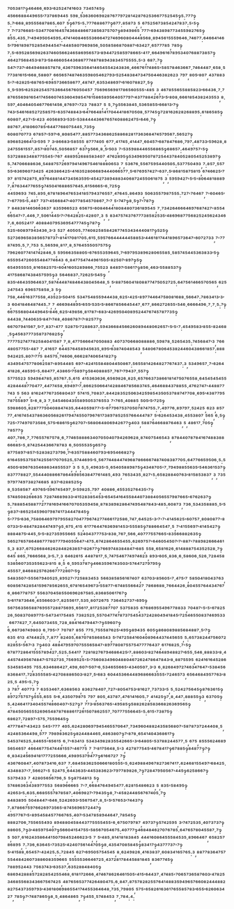 ⁷⁰⁵³⁸¹⁷‽⁴⁶⁴⁶⁶·⁶⁹³′⁶²⁵²⁴⁷⁴¹⁶⁰³,⁷³⁴⁵⁷⁴⁵‽⁴⁵⁶⁶⁶⁸⁸⁴⁴⁹⁶⁵⁵′⁷³⁷⁸⁶⁹⁴⁴⁵,⁵⁹⁸·⁵³⁶³⁶⁰⁶⁹⁸²⁸⁷⁶⁷⁷⁹⁷²⁸¹⁴²⁸⁷⁶²⁵³⁶⁶⁷⁷⁵²⁵⁴⁵‽⁵:⁷⁷⁷‽⁵:⁷′⁶⁶⁸·⁸⁹⁵⁵⁵⁶⁸⁷⁸⁶⁵:⁶⁰⁷,⁵‽⁶⁷⁵'⁵:⁷⁷⁷⁶⁸⁸⁶⁷⁷‽⁶⁷⁷:⁸⁵⁸⁷³,⁵,⁶⁷⁵²⁵⁶⁷³⁸⁵⁴²⁴⁷⁸³⁷:⁵'⁵‽⁷,⁷′⁷³⁷⁶⁶⁸⁵'⁵³⁴⁷⁷⁰⁸¹⁶⁴⁵⁷⁴³⁶⁸⁴⁸⁶⁶⁷³⁸⁵⁶³⁷⁵⁷⁰⁷‽⁸⁹⁴⁹⁸⁶⁵,⁷⁷⁷'⁶⁹⁴³⁸⁹⁸⁷⁷³⁴⁵⁵⁹⁸²⁷⁶⁵‽⁸⁵⁵:⁴³⁵·⁷′⁴⁹⁴⁹⁵⁰⁵⁴⁵⁹⁵:⁴⁷⁴¹⁴⁰⁸⁴⁶⁵⁵³⁶⁶⁶⁴⁷²⁷⁴⁶⁹⁶⁰⁸⁰⁴⁴⁴⁸⁵⁶⁸·⁸⁹⁴⁵⁶¹⁵⁵⁵⁹⁶⁴⁶·⁷⁴⁶⁷⁷:⁶⁴⁶⁶⁴¹⁴⁶⁵′⁷⁹⁶¹⁸⁹⁸⁷⁵²⁸⁵⁴⁹⁴⁴⁵⁴⁷′⁴⁴⁸⁵⁸⁰⁷⁹⁶⁹⁸⁵⁶·⁵⁰⁵⁸⁵⁸⁶⁸⁷⁰⁸⁸⁷′⁶³⁴²⁷·⁶⁵⁷⁷⁷⁸⁵,⁷⁸⁵‽⁷:⁵'⁶⁹⁵²⁸⁵⁶⁹⁸²⁶³⁷⁴⁶⁰⁵⁶⁶²⁴⁶⁵⁸⁶⁹⁵⁶⁵⁷³′⁸⁹⁴⁴⁷²⁵⁸⁵⁹⁷⁸⁶⁶⁵'⁴¹⁷·⁶⁶⁴⁹⁶¹⁶⁷⁸⁹⁵³⁴⁰⁷⁶⁸⁸⁷³⁸⁵⁷‽⁴⁶⁴²⁷⁵⁶⁸⁴⁵³′⁸⁷³′⁵⁸⁴⁶⁶⁰⁵⁴⁴³⁶⁸⁶⁷⁷⁷⁴⁸⁷⁸⁸⁹⁴³⁸³⁴⁵⁷⁵⁵⁵⁵:⁵'³,⁶⁸⁷:⁷‽⁵⁴⁷′⁷³⁷′⁴⁶⁴⁹⁴⁶⁸⁸⁵⁷⁸⁷⁸·⁴³⁶⁷⁵⁹⁶³⁵⁶⁴¹⁴⁶⁵⁴⁵⁵⁴²⁴³⁸³⁶·⁴⁶⁶⁷⁶¹⁷⁴⁸⁶⁵'⁵⁸⁵⁷⁸⁴⁶³⁶⁶⁷·⁷⁴⁶⁴⁴⁸⁷·⁶⁵⁸·⁵⁷⁷³⁸¹⁶¹⁵′⁶⁶⁸·⁵⁸⁸⁰⁷,⁶⁶⁵⁶⁵⁷⁴⁸⁷⁴⁶³⁵⁹⁸⁰⁵⁴⁶²⁷⁹³′⁵²⁵⁴⁸³⁸⁴⁷³⁴⁷⁵⁰⁴⁴⁶³⁸²⁶²³,⁷⁹⁷,⁸⁰⁵′⁸⁰⁷,⁴³⁷⁸⁸³⁵'⁷'⁶²⁸²⁵′⁶⁸⁷⁶⁵′⁶⁹⁸⁵⁷³⁶⁶⁵⁸⁶⁷⁷·⁴⁸⁷⁴⁷·⁶³⁵³⁴⁸⁶⁹⁷′⁶¹⁶⁰⁷⁸⁸²⁷·⁵‽⁵·⁵′⁵⁹⁵′⁶²⁵²⁸²⁵⁴⁵⁷⁵³⁶⁶⁴⁵⁶⁷⁶⁰⁵⁰⁴⁵⁷,⁷⁵⁶⁹⁶⁵⁶⁹⁸¹⁷⁸⁶⁵⁶⁰⁵⁵⁵'⁴⁸⁵,³,⁴⁶⁷⁸⁵⁵⁶⁵⁵⁸⁸⁵⁸²³′⁶⁶⁴³⁶·⁷·⁷⁸⁷⁶⁵⁵⁶⁹⁸¹⁶⁵⁴¹⁷⁴⁵⁶⁶⁰⁷⁴⁵³⁶⁰⁴⁹⁸⁵⁴⁷⁶¹⁵⁸⁶⁵⁸⁹⁵⁶⁴⁰⁵⁷⁷⁹⁷′⁴³⁷⁷⁸⁸⁴²⁶⁷³′⁵′⁸⁰⁸·⁶⁶⁶¹⁸⁵⁴³⁸²⁴³⁵⁵³,⁸·⁵⁹⁷·⁴⁰⁴⁶⁴⁰⁵⁴⁶⁷⁷⁶⁶¹⁴⁵⁶·⁸⁷⁶⁹⁷'⁷²³,⁷⁸⁸³⁷,⁵,⁵·⁷‽⁵⁵⁶³⁸⁴⁵·⁵³⁶⁵⁸⁵⁵′⁶⁶⁸¹³′⁷‽⁷⁴³′⁵⁴⁶¹⁶⁸⁵²⁷²⁵⁸⁵⁷⁵'⁶³⁵⁷⁴⁸⁸⁴³′⁶⁴⁷⁶⁶⁴⁸¹⁴¹⁷⁰⁴⁴⁴¹⁸⁶⁷⁰⁵⁰⁸·⁵⁷⁷⁴⁵‽⁷²⁸¹⁶²⁶²⁸²⁶⁸⁸⁹⁵:⁶¹⁸⁶⁵⁸⁵‽⁶⁰⁸⁰⁷·⁴²⁷'⁵′⁴²³,⁴⁰⁵⁶⁸⁹³′⁵³⁵'⁵³⁸⁴⁴⁴⁴³⁶⁶⁷⁶⁵⁷⁴⁰⁸⁸⁶²⁴⁷⁵'⁶⁴⁶·⁷‽⁸⁸⁷⁶⁷:⁴¹⁸⁰⁶⁰⁷⁸⁵′⁶⁴⁴⁷⁷⁶⁸⁰⁷⁵⁴⁴⁵·⁷³⁵‽⁶⁰⁸⁰⁷⁰⁷⁷³,⁶⁷⁸⁵⁷'⁵⁹⁷′⁶·⁸⁰⁸⁵⁴⁷⁷:⁸⁸⁵⁷⁷³⁴³⁶⁸⁶²⁵⁸⁸⁶⁸²⁸¹⁷³⁶³⁶⁸⁴⁷⁴⁵⁷⁹⁵⁶⁷:⁵⁶⁵²⁷‽⁸⁹⁶⁸⁵²⁶⁶⁴¹³′⁵⁹⁵,⁷,³′⁸⁶⁶⁸³′⁵⁸⁵⁵⁵,⁸⁷⁷⁷⁴⁰⁵,⁶⁷⁷·⁴¹⁷⁴⁵·⁴¹⁴⁴⁷·⁶⁰⁴⁵⁷′⁶⁸⁷⁸⁴⁷⁶⁸⁶·⁷⁹⁷:⁴⁸⁷³³′⁵⁹⁶²⁸·⁸²⁴⁷⁵⁵⁶¹⁵⁵⁷:⁸⁵⁷′⁸⁰⁷⁴⁵:⁵⁰⁵⁶⁸⁵⁷,⁶³⁷‽⁵⁶⁶·⁸·⁵′⁵⁰³,⁷'⁵³⁵⁹⁸⁸⁴⁴⁶⁵⁵⁶⁸⁶⁵‽⁶⁸⁶⁵⁷:⁴⁶⁴⁹⁷⁵⁷'⁵‽⁵³⁷²⁸⁸⁸³⁴⁸⁸⁷⁷⁵⁵⁴⁵'⁷⁶⁷,⁴⁸⁸⁹⁵²⁶⁸⁸⁵⁸³⁴⁰⁷,⁴⁷⁶²⁸⁹⁵‽⁵³⁴⁹⁶⁹⁵⁰⁷⁸⁷²⁵⁴⁴³⁷⁸⁴⁰⁵²⁸⁰⁵⁴⁵²⁵³⁸⁹⁷‽⁵:⁷⁴⁷⁰⁶⁶⁸⁸⁶³⁶·⁵⁴⁸⁸⁷⁵⁷²⁶⁹⁷⁹⁴¹⁴⁹⁶⁷⁵⁴⁶¹⁸⁸⁸⁰⁶⁵³,⁷,⁵³⁶⁷⁶·⁵⁵⁶⁷⁵⁹⁵⁴⁴⁰⁵⁰⁵:⁵³⁷⁷⁵⁰⁴⁹³,⁷:⁸⁵⁷·⁵⁵⁷⁵⁵′⁶³⁶⁹⁶⁰⁷³⁴²⁵,⁴²⁶³⁸⁶⁴²⁵'⁴¹⁶³⁵²⁸⁰⁶⁶⁸⁹⁴⁴⁴⁰⁶⁶⁵⁷⁷·⁵′⁶⁷⁶⁹⁵⁷⁴²⁷'⁶³⁷:⁵′⁸⁶⁸¹⁵⁸⁷⁵⁸¹⁵,⁶⁷⁴⁶⁶²⁵′⁷⁹⁷,⁸¹⁵⁷⁴²⁸⁷⁵·⁸⁹⁷⁶⁴⁸⁸¹⁴⁴⁷³⁴⁵⁶³⁵⁹⁵′⁴⁵⁴²⁷³⁸⁹⁴⁸⁸³⁴⁰⁶⁸⁷²⁴⁵⁵⁰⁶¹⁸⁷⁵,³,⁵⁹⁵⁹⁴²⁷'⁵′⁵'⁸⁰⁶⁴⁸¹⁸⁸⁸⁹⁷:⁸⁷⁶³⁴⁴⁷⁷⁶⁵⁵‽⁷⁴⁵⁰⁴¹⁶⁸⁸⁶⁵⁷⁶⁴⁵:⁶¹⁵⁶⁶⁶⁵'⁶·⁷²⁵‽⁴⁴⁵⁹⁶⁹³,⁷⁴⁵:⁸⁹⁵·⁶⁷⁸¹⁸⁹⁶⁴⁷⁶⁵³⁴¹⁸⁵⁷⁹⁴³⁷⁶⁵⁵⁷·⁴⁷⁶⁴⁵:⁸⁶⁴⁹³,⁵⁰⁶³⁵⁵⁷⁹⁸⁷⁵⁵⁵:⁷²⁷'⁷⁶⁴⁶⁷,⁷'⁶⁰⁴⁶⁵′⁷'⁶⁷⁷⁹⁵′⁵:⁴⁸⁷,⁷³⁷′⁴⁵⁶⁶⁸⁴⁷′⁴⁰⁷⁷⁸⁵⁴⁵⁷⁰⁸⁶⁷·⁷′⁷,⁵'⁷⁴⁷‽⁸·⁵‽⁷'⁷⁸⁷‽⁷,⁸⁴⁸³⁸¹⁴⁶⁵⁶⁶³⁶³⁷,⁸³⁵⁹⁶⁶⁵²³,⁶⁵⁶⁷⁵'⁶⁰⁸⁴⁶⁴⁴¹⁸⁰⁸⁴⁸⁰⁷³⁶¹⁸⁹⁵⁴⁵,⁷·⁷³⁴²⁶⁴⁶⁶⁶⁴⁶⁹⁷⁶⁸⁷⁴²⁷'⁸⁵⁵⁴⁶⁶⁵⁴⁷'⁷:⁴⁴⁶·⁷·⁵⁰⁶¹⁴⁴⁵′⁷'⁷⁶⁴²⁸²⁵'⁴²⁸⁰⁷·³,⁵,⁸³⁴⁷⁵⁷⁴³⁷⁶⁷⁷⁷³⁸⁵⁸²⁵³⁵′⁴⁸⁶⁹⁶⁸⁷⁷⁵⁶⁸²⁵²⁴⁵⁶²⁴³⁴⁶⁷:⁶·⁶⁰⁵²⁴¹⁷,⁴⁰⁸⁸⁴⁰⁷⁹⁵³⁶⁹⁵⁴⁷⁷⁷⁴⁵‽⁷⁸⁷‽⁵²⁵'⁶⁰⁸⁹⁷⁹⁴³⁴³⁶·³′³,⁵²⁷,⁴⁰⁵⁰⁵:⁷⁷⁴⁰⁸²⁵⁸⁵⁸⁴²⁶⁷⁷⁴⁵³⁴³⁴⁴⁴⁰⁸¹⁷‽⁵²⁵‽⁵²⁷³⁶⁹⁶⁵⁸³⁸⁵⁶⁵⁷⁸⁷³⁷'⁸¹⁴¹⁷⁰⁸¹⁷⁰⁵:⁶¹⁵·⁵⁹⁵⁷⁶⁶⁴⁴⁴⁴⁴⁴⁵⁸⁸⁵³′⁴⁴⁶¹⁸¹⁷⁴⁴¹⁸⁹⁶⁵⁷³⁶⁴⁷'⁶⁰⁷²⁷³³,⁷'⁷⁷⁸⁷⁴⁹⁵:⁵·⁷·⁷⁵³,⁵:⁵⁶⁵⁹⁸·⁸¹⁷·⁸·⁵⁷⁶⁴⁵⁵⁵⁰⁵⁷⁵⁷⁵‽⁷⁹⁶²⁶⁰⁷⁷⁴¹⁴⁷⁴²⁸⁴⁶·⁵,⁵⁹⁵⁶⁶³⁵⁸⁸⁰⁵'⁶⁷⁶⁵⁵³⁵⁹⁶⁴⁵·⁷′⁶⁹⁷⁹⁵³⁸⁹⁶²⁸⁰⁶⁵⁵⁸⁵·⁵⁸⁵⁷⁴⁵⁴⁴⁵³⁶³⁸³³′⁵‽⁶⁵⁵⁹⁵⁴⁷²⁶⁰⁵⁵⁴⁸⁴⁷⁷⁴⁶⁴³,⁶·⁸⁴⁷⁷⁵⁴⁷⁴⁴⁹⁶¹⁵⁰⁵'⁸²⁵⁰⁷′⁸⁹⁷‽⁵‽⁶⁵⁴⁹⁵⁵⁵⁵⁵·⁸¹⁶⁵⁸²⁵⁷⁵'⁶⁰⁴¹⁶⁰⁵²⁸⁹⁸⁶⁶·⁷⁵⁵²³,⁸⁴⁸⁹⁷′⁵⁸⁶¹⁷‽⁸⁵⁶·⁴⁶³′⁵⁵⁸⁸⁵³⁷‽⁴¹⁷⁵⁸⁶⁸⁷⁴³⁸⁴⁵⁷⁵⁹⁵‽³,⁵⁶⁴⁶⁸³⁷:⁷²⁶²⁵′⁵⁴⁵‽⁸³⁵′⁴⁶⁴³⁵⁹⁶⁴⁶³⁷·⁵⁸⁷⁴⁴⁴⁸⁷⁴⁸⁴⁶⁴³⁸⁰⁴⁵⁶⁴⁸·⁵,⁵′⁸⁸⁷⁵⁶⁰⁴¹⁸⁰⁸⁸⁷⁷⁴⁷⁵⁰⁵²⁷²⁵:⁶⁴⁷⁵⁶¹⁴⁶⁶⁵⁷⁰⁵⁶⁵,⁶²⁵²⁴⁷⁵⁴³,⁶⁹⁶⁵⁷⁵⁸⁵⁸·³,⁵‽⁷⁵⁸·⁴⁴⁶¹⁶³⁷⁷⁵⁵⁸·⁴³⁵²³′⁵⁰⁴¹⁵,⁵³⁴⁷⁵⁴⁸⁵⁵⁹⁴⁴⁴³⁸·⁶²⁵'⁴²⁵'⁸⁹⁷⁷⁴⁴⁶⁴⁷⁵⁸⁰⁸¹⁶⁸⁸·⁵⁶⁶⁴⁷:⁷⁸⁶³⁴¹³′³′³,⁶⁰⁴¹⁸⁴⁶⁴⁸⁷⁴⁴⁵:⁷,⁷,⁴⁶⁶⁹⁸⁴⁸⁹⁵′⁶⁵⁵′⁵³⁵′⁵′⁸⁶⁶⁷⁸⁵⁶⁶⁴⁵⁴⁴⁷·⁶⁷⁷·⁸⁶⁶²⁷²⁶⁵⁵'⁵⁴⁶·⁶⁶⁶⁶⁴⁹⁶·⁷·⁷·⁵:⁷‽⁶⁶⁷⁵⁵⁶⁸⁰⁴⁴⁴⁹⁶⁴⁵′⁸⁴⁶·⁶²⁵′⁴⁹⁸⁵⁶·⁸¹⁷⁸⁷'⁶⁸³′⁴²⁶⁹⁵⁰⁴⁰⁸⁹⁵²⁴⁴⁷⁶⁷⁴⁵⁷⁸⁷⁷³⁵‽⁸⁴⁴³⁸·⁷⁴⁴⁰⁶³⁵′⁸⁴⁷′⁷⁴⁸·⁴⁰⁸⁶⁷⁸⁷′⁷′⁸²⁵⁷⁷‽⁶⁶⁷⁰⁷⁹⁴¹⁵⁶⁷·⁵′⁷·⁸³⁷'⁴⁷⁷,⁵²⁸⁷⁵′⁷²⁸⁸⁶³⁷:⁵⁹⁴³⁶⁶⁸⁴⁵⁶⁶²⁶⁰⁸⁹⁴⁴⁸⁰⁶²⁶⁵⁷'⁵′⁵'⁷:⁴⁵⁴⁹⁵⁸³′⁸⁵⁵'⁸²⁴⁶⁸·⁵‽⁴⁵⁶³⁷⁷⁷³⁵⁸⁷³⁷⁶⁸²⁵‽⁷⁷⁷⁷⁵²⁷⁴⁷⁷⁸²⁵⁸⁴⁰⁴¹⁵⁸⁷,⁷·⁸·⁴⁷⁷⁵⁶⁶⁶⁴⁷⁰⁵⁰⁸⁸³,⁴⁰⁷³⁷⁰⁶⁶⁸⁰⁸⁸⁸⁸⁶·⁵⁹⁸⁷⁸·⁵²⁶⁵⁴³⁵:⁷⁴⁵⁶⁸⁴⁷′³,⁷⁶⁶⁴⁸⁰⁵⁷⁷⁵⁵'⁴⁸⁷,⁷·⁴¹⁶⁵⁷,⁶⁴⁴⁵⁷⁶⁴⁵⁸⁹⁴⁵⁶³⁵·⁸⁹⁵′⁶³⁸⁷⁴⁰⁴⁸⁵⁴³,⁵⁴⁸⁰⁶⁷⁸⁰⁶⁴⁵³⁸²⁴⁴⁶⁰⁴³⁸⁶⁶¹⁸⁵⁷:⁸⁸⁸⁹⁴²⁴²⁵:⁸⁰⁷′⁷⁷⁵,⁸⁴⁵⁷⁵·⁷⁴⁶⁰⁶·⁶⁶⁶²⁸⁷⁴⁰⁶⁵⁴¹⁸²⁷‽⁴³⁴⁹⁵⁴⁷⁵⁷⁷⁸⁰⁶²⁵⁸⁷'⁸⁹⁵⁴⁴⁸⁵,⁶⁹⁷'⁴²⁴¹⁵⁵⁸⁴⁸⁰⁴⁴⁵⁰⁸⁶⁷:⁵⁶⁵⁵⁸¹⁴²⁶⁴⁸²⁷⁷⁶⁷⁴³⁷:³,⁵³⁴⁹⁶⁵⁷·⁷'⁶²⁶⁴⁴¹⁸²⁶·⁴⁸⁵⁹⁵'⁵:⁶⁸⁴⁷⁷·⁴³⁸⁶⁵′⁷⁵⁸⁹⁷‽⁵⁸⁴⁰⁸⁸⁸⁵⁷·⁷⁶⁷′⁷⁹⁴³⁷·⁵⁵⁷‽⁵⁷⁷⁵⁵²³,⁵⁹⁴⁹⁸⁴⁷⁸⁵·⁸⁵⁷⁶⁷:⁵:⁶¹⁵,⁴¹⁵³⁶³⁶³⁶·⁶⁵⁶⁹⁸²⁶·⁸²⁵·⁶⁵⁷⁶⁶³⁷³⁸⁶⁶¹⁸¹⁴⁷⁵⁰⁷⁶⁵⁵⁸·⁶⁴⁵⁴⁵⁴⁵⁴⁵⁵⁴²⁸⁴⁴⁴⁸⁷⁷⁰⁴⁷⁷·⁴⁴⁷⁷⁴⁵⁸·⁶⁹⁴⁹⁷′⁷:⁸⁶⁶²⁵⁰⁶⁶⁴¹⁴²⁸⁸⁴⁶⁷⁸⁵⁶⁸³⁷⁴⁵:⁴⁶⁴⁶⁸⁸⁴³⁷⁸⁸⁵⁵·⁴⁷⁶²⁷⁴⁷'⁴⁴⁸⁸⁷⁷⁷⁴³,⁵,⁵⁶³,⁸¹⁶²⁴⁷⁷⁶⁷³⁵⁶⁸⁰⁴³⁷,⁵⁷⁴¹⁵·⁷⁰⁸³⁷:⁸⁴⁴²⁸³⁵²⁵⁰⁶³⁴²⁵⁹⁸⁵⁴³⁵⁰⁵³⁷⁸⁸⁷⁴⁷⁷⁰⁸·⁶⁹⁵′⁴³⁸⁷⁷⁹⁵⁷⁸⁷⁵⁵⁸⁹⁷,⁵'⁶·⁸·³,⁷·⁵⁴⁵⁴⁶⁰⁴³⁵⁵⁸⁹⁵⁰⁵³⁷⁶⁵⁵³,⁷'⁷⁶⁵·⁴⁰⁸⁸⁵,⁵⁰⁵′⁵′⁷²⁵‽⁵⁹⁸⁸⁶⁰⁵·⁸²⁸⁷⁷⁷⁵⁰⁴⁰⁸⁸⁴⁷⁴³⁵:⁶⁴⁴⁰⁵⁹⁸⁷⁷'⁵'⁶⁷⁷⁹⁶⁷⁵³⁷⁰⁵⁰⁷⁸⁷⁴⁷⁵⁵:⁷:⁴⁹⁷⁷⁶·⁸⁹⁷⁹⁷·⁵²⁴²⁵,⁶²³,⁸⁵⁷⁷⁷·⁴¹⁶⁷⁴⁵⁴³⁷⁸⁶³⁶⁰⁵⁶⁸²⁶¹⁷⁹⁴⁷⁴⁵⁵⁰⁷⁹⁶⁷⁶¹⁷³⁸⁹⁷⁸⁵²⁵⁵⁷⁶⁶⁴⁴⁴⁷⁸⁷,⁵′⁶²⁶⁴⁵³⁴³⁸·⁴⁵⁵³⁸⁰⁷,⁵⁶⁵,⁶·⁵‽⁷²⁵'⁷⁷⁴⁹⁷⁰⁷³⁵⁸⁶·⁵⁷⁵′⁶⁸⁶¹⁵‽⁶²⁷⁰⁷'⁵⁶⁸⁰⁶⁴⁸⁰⁶⁹⁴²⁶⁷⁷‽⁴⁰³,⁵⁸⁸⁷⁶⁴⁶⁶⁸⁸⁷⁶⁴⁶³,⁵,⁴⁸⁶¹⁷·⁷⁰⁵‽⁷⁸⁵⁷⁷‽⁴⁰⁷:⁷⁸⁶·⁷·⁷⁷⁶⁵⁵⁷⁶⁷⁵⁷⁸·⁶·⁷⁷⁴⁶⁵⁸⁸⁸⁶³⁴⁰⁷⁰⁵⁰⁴⁰⁷⁹⁴²⁶⁹⁶²⁸·⁸⁷⁴⁰⁷⁵⁴⁶⁵⁴³,⁸⁷⁸⁴⁴⁰⁷⁸⁷⁸⁴¹⁶⁷⁴⁸⁸³⁸⁸⁶⁶⁶⁸⁵'⁵·⁸⁷⁴²⁵⁴⁴³⁶⁶⁷⁸⁷⁸³,⁶·⁵⁰⁵⁵⁵³⁵‽⁶⁵⁷‽⁸⁷⁷⁵⁸⁹⁷′⁸⁵⁷′⁵²⁸³⁸²⁷³⁷⁹⁶·⁷′⁶³⁵⁷⁵⁸⁸⁴⁶⁰⁷⁹³′⁶⁹⁵⁴⁶⁶⁸²⁷‽⁶¹⁶⁴⁵⁹⁵³⁷⁵⁸⁷⁴²⁵⁵⁶¹⁷⁰⁷⁰⁵²⁵:⁵⁷⁴⁴⁶⁹⁵′⁵·⁵⁶⁷⁷⁴⁴⁸⁴⁴⁷⁴⁹⁶⁸⁷⁸⁶⁶⁶⁶⁷⁴⁸⁷⁴⁰⁸³⁸⁷⁷⁰⁵:⁶⁴⁷⁷⁶⁶⁵⁹⁵⁰⁶·⁵:⁵⁴⁵⁰⁵′⁸⁹⁶⁷⁶³⁵⁴⁶⁸⁶³⁴⁸⁵⁵⁵³⁷,³,⁵,⁵·⁵·⁴⁹⁶³⁵'⁵·⁶⁵⁴⁰⁵⁸⁸⁹⁸⁷⁵‽⁴³⁴⁸⁷⁰⁵'⁷·⁷⁹⁴⁹⁸⁸⁵⁵⁶³⁵′⁵⁴⁶³⁶¹⁵³⁷‽⁸³⁷⁷⁷⁸⁸²⁷·⁵⁵⁴⁴⁴⁰⁸⁸⁶⁶⁷⁸⁶⁴⁸⁹⁸⁵⁶³⁸⁴⁷⁷⁶¹⁴⁸⁵·⁴⁹³,⁷⁶⁵³⁴³⁵·⁸²⁷'⁵:⁶⁵⁸²⁸⁸⁴⁰⁷⁶³′⁸¹⁵⁸⁵³⁸³⁷,³,⁷³⁵⁹⁷⁹⁷⁷⁴⁹⁷³⁸²⁷⁴⁶⁸⁵,⁸³⁷′⁶²⁸⁸⁵²⁵‽⁸·⁵³⁵⁸⁵⁸⁷,⁴⁹⁷⁶⁵′⁵⁹⁶⁷⁴⁵⁴⁹⁷·⁵′⁵⁹⁸²⁵:⁷⁹⁷,⁴⁰⁸⁸⁶·⁴⁵⁵³⁵²⁷⁶⁴³⁵'⁷‽⁵⁷⁴⁸⁵⁰⁸²⁶⁸⁶³⁵,⁷²⁸⁷⁴⁶⁸⁹⁸³³′⁴¹⁵²⁸³⁸⁵⁴⁵³′⁶⁵⁴⁵⁴¹⁶⁴⁵⁵⁸⁴⁴⁰⁷³⁸⁸⁴⁰⁵⁶⁵⁵⁷⁹⁸⁷⁶⁶⁵'⁶⁷⁶²⁶³⁷‽⁵:⁷⁸⁸⁸⁵⁴⁵⁸⁸⁷⁷²⁷⁷⁸¹⁶⁹⁴¹⁶⁶⁷⁰⁷⁰⁵³⁵⁹⁴⁵⁸·⁸⁷⁸³⁸⁹⁸²⁸⁶⁴⁷⁴⁹⁵⁴⁸⁷⁸⁴³′⁴⁸⁵:⁶⁰⁸⁷³,⁷³⁶·⁵³⁴³⁵⁸⁸⁸⁵·⁵′⁵‽⁸³⁷'⁸⁶⁵²⁵⁴⁵⁹⁶⁰⁷⁹⁸⁷⁴¹⁷³⁴⁴⁴⁷⁸⁴⁵‽⁵'⁷⁷⁵′⁶³⁶·⁷⁵⁸⁰⁶⁴⁶⁹⁷⁹⁷⁹⁵⁵⁸²⁷⁰⁴⁷⁷⁹⁶⁷⁴²⁷⁷⁴⁶⁶¹⁷²⁵⁸⁶·⁷⁴⁷·⁶⁴⁵²⁵'³′⁷'⁷'⁴¹⁴⁵⁶²⁵'⁶⁰⁷⁵⁷·⁸⁰⁸⁰⁸⁷⁷'⁸⁰⁷³³′⁵′⁴⁸⁴⁷⁸²⁸⁴⁴⁷⁴⁹⁷‽⁵·⁶⁷⁵·⁴¹⁵,⁶¹⁷⁷⁶⁴⁴⁷⁶³⁶⁹⁸¹⁴⁵³′⁵⁵⁵⁸⁵‽⁷⁸⁸⁶⁶⁴⁵⁴⁷·⁵,⁷′⁴¹⁵⁵⁶⁹⁷′⁴¹⁴⁵⁴²⁷‽⁸⁸⁸⁴⁸⁷⁵′⁴⁴⁵·⁵′⁵'⁸²⁷³⁵⁹⁵⁵⁶⁶⁵,⁵²⁴⁰⁴³⁷⁷⁷⁵³′⁸³⁸·⁷⁶⁷·⁵⁶⁶·⁴⁰⁷⁷⁷⁵⁵⁷⁶⁶⁵'⁸³⁵⁶⁶⁸⁸²⁶³⁵‽⁵⁶⁵²⁷⁶⁵⁷⁸⁶⁴⁸⁶⁷⁷⁷⁸⁰⁷⁷⁷⁹⁴⁰⁵⁵⁶⁴⁷'⁴⁷⁵:⁶⁷⁴²⁸⁶⁴⁶⁵⁵⁴⁵⁵:⁶²⁶⁹⁷⁵⁷'⁶⁴⁶⁰⁵⁴⁵⁰⁷′⁷'⁸⁸⁷'⁷⁸⁸⁹⁸²⁶⁶⁶⁴⁶¹⁵·³,⁸³⁷:⁶⁷⁵²⁶⁶⁸⁴⁶²⁶²⁸⁴⁸²⁶³⁸⁵⁷′⁸²⁶⁷⁷‽⁷⁶⁶⁹⁷⁴⁸³⁸⁴⁸⁴⁷′⁶⁸⁵,⁵⁵⁸·⁶⁵⁸¹⁶²⁶·⁶¹⁴⁸⁸⁸⁷⁵⁴³⁵²⁵²⁸·⁷‽⁶⁴⁵,⁸⁶⁵·⁷⁶⁶⁶⁵⁶⁸·³′⁵:⁷·³,⁶⁴⁶²⁶¹⁵,⁴⁴⁸⁷⁸¹⁷·⁵·⁷⁴⁷⁵⁴⁶⁷⁷⁴⁹⁷⁴⁶²³,⁸⁹³′⁶⁰⁵·⁸³⁶·⁶·⁵⁸⁶⁰⁶·⁵²⁶·⁷²⁸⁴⁵⁸⁵³⁸⁵⁶⁰⁷³⁵³⁵⁵⁶²³′⁸¹⁵,⁸·⁵,⁶·⁵⁹⁵³⁷⁸⁷‽⁴⁶⁶³⁵⁹⁶⁷⁴³⁵⁰³′⁵⁷⁴⁴⁷²⁷⁹⁷⁹⁵‽⁴⁵⁵⁵⁷·⁸⁴⁶⁸⁸²⁵⁷⁶²⁶⁶⁷⁷⁷²⁸⁰⁷′⁵‽⁵⁴⁸³⁵⁰⁷'⁵⁵⁵⁶⁷⁹⁴⁰⁵²⁵·⁸⁹⁵²⁷'⁷²⁵⁸⁸³⁴⁵³,⁵⁶⁶³⁸⁵⁸⁵⁶¹⁶⁷⁴⁰⁷,⁶³⁷⁰³′⁸⁵⁶⁰⁵'⁷·⁴⁷⁵′⁷,⁵⁸⁵⁰⁴¹⁸⁰⁴³⁷⁶³,⁶⁰⁸⁵⁶⁷⁴²⁸⁵⁴¹⁵⁹⁶⁷⁸⁵⁶²⁶⁵⁵·⁶⁷⁸¹⁶⁵⁴⁹⁶⁷³′⁵⁵⁸⁷⁷'⁶⁷⁴⁸⁵⁵⁶⁶⁴²⁷,⁷⁸⁶⁸⁶⁸⁸·⁷⁶⁶⁴⁴²⁶·⁸⁰⁴⁵⁵⁷⁶⁴⁴³⁴⁷⁶⁷⁶·⁸⁶⁶⁷⁷⁸⁷⁵⁷,⁵⁵⁶³⁷⁰⁴⁵⁸⁵⁵⁰⁶⁹⁶²⁶⁷⁵⁸⁵:⁸³⁶⁸⁵⁰⁶¹⁷⁶⁷‽⁵′⁶¹⁷⁸⁷³⁶⁴⁶·⁴⁵⁵⁶⁶⁰³′⁷:⁸²⁵⁵⁶¹⁷:⁵³⁵·⁸⁰⁷²⁶⁷⁵,⁷³⁶⁴⁵²⁷³⁷'⁶⁹⁵‽⁵⁶⁷⁵⁶³⁵⁶⁵⁸⁸⁷⁶⁹⁵⁵⁷²⁸⁸⁷⁵⁶⁹⁵·⁶⁵⁶¹⁷·⁸¹⁷²⁵³⁸⁷⁷⁰⁷,⁵³⁷⁵⁸³⁵,⁶⁷⁶⁸⁶⁹⁵⁵⁴⁹⁶⁷⁷⁸⁸³³,⁷⁰⁴⁸⁷'⁵'⁵'⁶⁷⁸²⁵²⁶·⁵⁰⁸³⁷⁰⁸⁹⁷⁷⁵'⁵⁴⁷³⁴¹⁷⁵⁴⁸⁵,⁷³⁸²⁵²⁵·⁵⁵⁷⁰⁴⁷⁷⁴⁷⁸⁷³⁷⁵⁴⁵⁴³⁷²⁴²⁸⁰⁴⁹⁴¹⁸⁴⁵′⁷²⁵⁴⁶⁵⁵⁰⁸³⁷⁴⁶⁹⁵³³,⁶⁶⁷⁷⁴²⁷·⁷:⁶⁴⁵⁰⁷³⁴⁵⁵·⁷²⁸·⁸⁸⁴¹⁶⁴⁷⁹⁴⁴⁷′⁷‽⁵⁹⁶⁰⁷‽⁶·⁶⁶⁷³⁶⁷⁴⁹⁸⁰³,⁶·⁷⁹⁵'⁷,⁷⁰⁷⁸⁷,⁸⁵⁵,⁷⁷⁵·⁷⁵⁵⁵⁸⁷⁶²⁵′⁴⁹⁵‽⁸⁹⁴³⁵,⁶⁰⁵‽⁸⁶⁸⁰⁸⁹⁸⁸⁵⁶⁸⁴⁸⁸⁷·⁵′⁷‽⁶³⁵,⁶¹³,⁴⁷⁴⁴⁸²⁵·⁷:⁸⁷⁷,⁸²⁴⁰⁵:⁶⁸⁷⁰⁷⁸⁵⁸⁶⁸⁵⁴³,⁵′⁷⁴⁷²⁵⁸⁴¹⁶⁰⁴⁰⁸⁹⁶⁴⁴³⁷⁴⁴⁵⁶⁵⁵,⁵:⁶⁵⁷³⁸²⁴⁴⁷⁵⁶⁰⁷²⁸²⁸⁵⁵'⁵⁶⁷′³,⁷‽⁴⁰³,⁴⁸⁸⁴⁷⁹⁵⁹⁷⁰⁷⁵⁵⁵⁶⁵⁸⁴⁷'⁸⁹⁷⁷⁸⁰⁸⁷⁵⁵⁷⁵⁴⁷⁷⁷⁷⁶⁴³⁷,⁶¹⁷⁶⁸²⁵·⁷'⁵‽⁶⁷⁸⁷⁷²⁸⁶⁴¹⁵⁵⁵⁷⁸⁹⁴²⁷:⁵²⁵:⁵⁴⁴¹⁷,⁷²⁸¹⁸²⁷⁶⁷⁹⁴⁶⁸⁶⁴²⁵′⁷:⁸⁸⁶⁰³′⁸²⁷⁴⁶⁴⁸⁹⁴⁸⁸²⁷′⁶⁵⁵·⁵⁴⁶·⁸⁸⁸³³′⁸·⁴⁴⁴⁵⁷⁴⁴⁹⁵⁶⁷⁴⁸⁴⁷′⁵⁷⁵²⁷³⁵·⁷⁵⁶⁹⁵²⁵'⁵'⁷⁵⁶⁰⁸³⁴⁹⁶⁰⁴⁸⁸⁰⁴⁶⁷²⁶²⁴⁷⁸⁶⁴⁷⁸⁴³′⁸·⁸⁸⁷⁵⁵⁹⁵,⁶²⁴¹⁶¹⁶⁴⁵²⁸⁶⁵³⁴⁵⁸⁵⁴⁹⁵,⁷⁵⁵:⁶³⁴⁶⁸⁶⁴²⁷·⁴⁹⁸·⁶⁰⁷′⁵⁰⁷′⁶·⁵³⁴⁶⁵⁵⁶⁶⁵'⁴³⁴⁰⁵⁰⁷·³′³,⁶·⁸²⁶⁸⁴⁹⁷²⁷⁴⁶³⁴⁷⁶⁴⁷'⁵³⁸⁴⁵⁶⁸³⁶⁸⁴¹⁷:⁷²⁸³⁵⁵⁵⁸⁵′⁴²⁷⁰⁸⁸⁸⁶⁵⁰³′⁸²⁷·⁵′⁶⁸³,⁶⁰⁴⁴⁵³⁶⁶⁴⁴⁸⁹⁶⁸⁶⁶⁶³⁵⁵⁵'⁷²⁴⁶⁵⁷³,⁶⁵⁶⁴⁶⁸⁴⁹⁵⁷⁷⁶³′⁸²⁵·⁵,⁴⁹⁵'⁵:⁷‽³,⁷⁸⁷,⁴⁰⁷⁷³,⁷,⁶³⁵³⁴⁶⁷:⁶³⁶⁸⁵⁶³,⁸³⁶²⁷⁸⁴⁰⁷·⁷²⁷'⁸⁰⁵⁴⁷⁵³′⁸¹⁶²⁷·⁷³⁷³³′⁵,⁵·⁵²⁴²⁷⁵⁶⁴⁵‽⁸⁷⁶³⁶¹⁵‽⁸⁹⁷²⁷⁵⁷⁵⁷‽⁵⁵⁵:⁶⁵⁵,⁵′⁶·⁴³⁵⁰⁷⁹⁸⁷⁵,⁷⁹⁷,⁸⁰⁵·⁴³⁷⁸⁷:⁴⁷⁶¹⁴¹⁶⁰⁵:⁷,⁴¹⁴²⁵‽⁷·⁸·⁴⁴⁷:⁸⁸⁸⁵⁵‽³,⁶³⁷⁰⁵‽⁵:⁴²⁴⁶⁴¹⁷³⁴⁰⁴⁵⁵⁷⁴⁸⁶⁰⁴⁰⁷'⁵²⁷‽⁷,⁷⁷³′⁸⁵⁶³⁷⁶⁵'⁴⁹⁵⁸⁵‽⁵⁸⁸²⁶²⁸⁵⁸³⁶⁶⁸²⁶³⁶⁹⁵⁶⁵‽⁴⁷⁸⁴⁵⁰⁵⁶⁵⁵⁵²⁶⁹⁶⁵⁴⁸⁷⁸⁷⁶⁸⁸⁶¹⁷²⁶¹⁵⁰⁷⁸⁶²⁵⁵⁷·⁷⁰⁷⁷⁷⁵⁵⁶⁶⁴⁵'⁵:⁶¹⁵'⁷³⁸⁷⁵‽⁶⁸⁶²⁷:⁷²⁸⁹⁷'⁵⁷⁵·⁷⁵⁵⁹⁶⁴⁵‽⁴⁷⁷⁷⁸⁴⁷′⁴³⁴²³,⁵⁴⁵'⁷⁷⁷,⁴⁰⁵:⁶²⁴²⁸⁰⁶⁹⁷⁹⁴⁵⁴⁶⁵⁵⁷⁰⁶⁴⁷·⁷³⁴⁹⁶⁰⁴⁸⁸²⁴³⁵⁸⁵⁶⁸⁰⁷'⁵⁸⁷⁸⁷³⁷²⁴⁴⁴⁰⁸·⁵,⁴²⁴⁸⁵³⁶⁴⁴⁹⁸·⁵⁷⁷,⁷⁹⁸⁹⁸³⁶²⁵‽⁸²⁴⁴⁸⁴⁴⁶⁵·⁴⁸⁶³⁸⁰⁷‽⁷′⁸⁷⁸·⁶⁵⁴¹⁴⁰⁴³⁶⁸⁶¹⁷‽⁵⁴⁵³⁷⁴⁵²⁵:⁸⁴⁶⁵⁵'⁶⁵⁶¹⁵,⁶·⁷'⁶³⁴¹³,⁵³⁴³⁴⁹⁸²⁸³⁵⁵⁴²⁶⁶⁵'³′⁶⁴⁸⁰⁵'⁵³⁷⁸⁸²⁴⁴⁵⁷⁷·⁵,⁶⁷⁵,⁸⁵⁵⁵⁶²⁴⁶⁸⁹⁵⁶⁵⁴⁶⁵⁷,⁴⁶⁶⁴⁶⁷⁷⁵⁴⁷⁴⁴⁸¹⁵⁵⁷'⁴⁶⁷⁷⁵,⁷,⁷′⁸¹⁷⁵⁶⁴⁸·⁵'³,⁴²⁷⁸⁷⁷⁵⁴⁵′⁴⁶⁷⁸⁴¹⁷‽⁶⁷⁸⁸⁵‽⁸⁴⁸⁷⁷‽⁷‽⁶·⁸³⁴²⁴⁵⁶⁹⁴¹⁸¹⁷⁷⁷²⁵⁵⁶⁶⁶·⁴⁹⁸⁹⁵³⁷⁹⁴⁷⁷‽⁶¹⁶⁶⁷²⁷,⁷‽⁴³⁶⁷⁶⁰⁸⁴⁷:⁴⁰⁷⁸⁷³⁴¹⁶·⁶³⁷,⁷:⁶⁸⁴⁵⁸³⁶²⁵⁰⁶⁶⁶¹⁸⁰⁵⁵⁵'⁵·⁶²⁴⁹⁸⁸⁴⁹⁶⁷⁸²⁷³⁶⁷⁴¹⁷:⁶²⁴⁶⁸¹⁵⁵⁴⁹⁷′⁶⁸⁴²⁵·⁴³⁴⁸⁸³⁷'⁷·⁵⁶⁶²⁷'⁵,⁵²⁴⁷⁵·⁶⁴⁴³⁶³⁵′⁴⁴⁵³⁸³⁶²³′⁷⁹⁷⁷⁸⁹⁸²⁶·⁷‽⁷²⁸⁴⁷⁹⁵⁰⁵⁶⁷'⁴⁴⁵‽⁶²⁵⁸⁶⁶⁷‽⁵³⁷⁹⁴³³,⁷,⁴²⁸⁰⁵⁶⁵⁶⁷⁹⁶·⁵,⁵‽⁸⁷⁵⁴⁸¹³,⁵‽⁵⁷⁴⁸⁶³⁶³⁴³⁸⁹⁷⁷⁵⁵³,⁵⁶⁸⁹⁶⁶⁶⁶⁵,⁷'⁷·⁶⁶⁸⁴⁷⁶⁴⁹⁴⁵⁴⁷⁷:⁶²⁸¹⁵⁴⁸⁶⁶²³,⁵,⁸³⁵'⁵⁸⁴⁹⁵‽⁴²⁶⁵³′⁵:⁶³⁵:⁶⁶⁸⁵⁵⁵⁷⁸⁷⁸⁵⁸⁷:⁴⁰⁶⁹⁸²⁷′⁷⁹⁴³⁵‽⁸·⁷'⁴⁵⁸²⁴⁴⁸⁵⁶⁷⁶⁷⁴⁰⁵·⁷‽⁸⁴⁸³⁸⁹⁵,⁵⁰⁴⁸⁴⁴⁷'⁶⁴⁶·⁵²⁴²⁶⁹³′⁵⁵⁶⁷⁵⁴⁷:⁸·⁵'⁵′⁵⁷⁶⁵³′⁷⁴⁴³⁷‽⁷:⁸⁷⁸⁶⁶⁷⁵⁹⁷⁶⁶²⁶⁹⁷³⁵⁶⁵'⁸⁷⁴⁵⁶⁹⁶⁵⁷²⁴⁴⁷‽⁴⁹⁵⁷⁷⁶⁷′⁵'⁸⁹⁵⁴⁵⁸⁴⁵⁷⁷⁶⁶⁷⁶⁵:⁴⁰⁷′⁵³⁴⁷⁸⁵⁸⁹⁴⁴⁶⁴⁷·⁷⁸⁵⁴⁵‽⁸⁸⁸²⁷⁰⁶·⁷⁵⁵⁶⁵⁵⁴⁹³,⁸⁹⁴⁸⁸⁰⁴⁵⁸⁴⁴³⁷⁷⁵⁵⁵⁵⁴⁵⁵'⁶·⁶⁷⁵⁰⁷⁹⁷⁸⁷,⁴⁹⁷³⁷‽⁵⁷⁴²⁵⁹⁵,³′⁷⁴⁷²⁵³⁵·⁴⁰⁷³⁷³⁷‽⁸⁸⁶⁰⁵·⁷‽³′⁴⁸⁵⁹⁷⁵⁴⁰⁷‽⁵⁶⁶⁰⁴¹⁵⁴⁷⁵⁵'⁵⁸⁵⁶⁷⁰⁵⁴⁶⁷⁵:⁴⁰⁷⁷⁷‽⁴⁶⁸⁴⁸⁴⁶²⁷⁰⁷⁶⁷⁸⁵·⁶⁴⁷⁶⁵⁷⁸⁰⁴⁵⁵⁸⁷·⁷‽⁵,⁵⁰⁷·⁶¹⁶²⁴³⁵⁸⁶⁴⁴¹⁵⁰⁷⁹⁸⁴⁵²⁴⁶⁶²³′⁵,⁷,⁵′⁴⁸⁵·⁸¹⁴¹⁸¹⁸³⁸⁴⁵,⁴⁴⁴¹⁶⁰⁸⁶⁴⁵⁵⁵⁸⁴⁵³⁵·⁸⁹⁶⁶⁴⁶⁷,⁶⁵⁸²⁵⁷⁸⁶⁸⁹⁵,⁷:⁷³⁶·⁶³⁶⁴⁵'⁷³⁵²⁵′⁴²⁴⁰⁷⁵⁶¹⁴⁴⁷⁰⁵‽⁸·⁴³⁵⁴⁷⁰⁸⁵⁸⁴⁵‽⁸³⁴¹⁷‽⁴³⁷⁷⁷³⁷'⁷‽⁵′⁴¹⁵⁸⁸·⁶⁵⁴⁵⁷'⁴²⁴²⁵:⁵:⁷²⁸⁴⁵,⁶²⁷′⁶⁹⁵⁰⁵⁷⁵⁴⁵⁴⁵,⁸·⁶²⁴⁹⁸²⁶·⁴¹⁶³⁸³⁷·⁶⁰⁸³⁴¹⁶⁵⁷⁶⁵:³,⁸⁸⁷⁷⁸³⁶⁴⁷⁵⁷⁵⁵⁴⁴⁸⁴²⁶⁰⁷³⁸⁸⁶⁰⁸³⁵⁹⁶⁶⁵,⁵⁵⁵⁵⁵³⁶⁶⁴⁶⁷²⁵·⁴³⁷²⁸¹⁷⁸⁴⁴⁵⁸⁸¹⁸⁴⁵,⁸³⁶⁷⁷⁴⁵‽⁷⁸⁸⁹⁵²⁴⁴³,⁷⁵⁶³⁷⁴³′⁶³⁵³⁷:⁶³⁵²⁸⁸⁴⁸⁴⁰⁵‽⁶⁸⁶⁹⁴²⁸⁸⁸⁵⁷²⁸²⁸⁵⁴²⁵⁵⁴⁶⁸·⁶¹⁸¹⁷²⁶⁶⁶·⁴⁷⁴⁶⁷⁸⁶²⁶⁴⁶¹⁵⁰⁵'⁴¹⁵′⁶⁴⁴³⁷·⁴⁷⁴⁸⁵'⁷⁰⁶⁵⁷³⁶⁵⁸⁷⁶⁰³′⁴⁷⁸²⁵³⁴⁶⁸⁵⁵⁶⁸³⁴³⁶⁶⁷⁵⁶⁷⁴²⁵,⁴⁸⁷⁶⁵⁶⁵³⁷⁷⁴²⁶⁴⁸⁰⁴⁷⁵:⁶·⁸⁴⁷:⁸⁷⁵⁷⁸²⁸²⁵⁵⁷⁶⁴¹⁴⁸⁸³⁵⁹⁴⁹⁶⁵⁷⁶⁶⁰⁸²⁴⁴⁴⁸⁸²⁸²⁷⁵⁴³⁷³⁵⁹⁷⁹³′⁴³⁶¹⁸⁰⁶⁹⁸⁶⁵⁵⁴¹⁷⁴⁴⁵⁵³⁶⁴⁶⁴⁸·⁷³⁵·⁷⁹⁸⁰⁵,⁵⁷⁵'⁶⁵⁸²⁶¹⁶³⁶¹⁷⁶⁵⁵⁸⁵⁷⁸³′⁶⁵⁵′⁶²⁶⁰⁶³⁴²⁷,⁷⁸⁵‽⁷′⁷⁴⁸⁷⁸⁶⁵‽⁸·⁵·⁴⁸⁶⁴⁸⁶⁵,⁷‽⁴⁵⁵·⁵⁷⁴⁸⁴⁵³,⁷·⁷⁸⁴:⁴:
